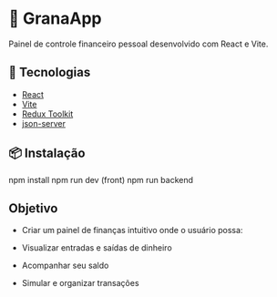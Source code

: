 # 💸 GranaApp

Painel de controle financeiro pessoal desenvolvido com React e Vite.


## 🚀 Tecnologias

- [React](https://reactjs.org/)
- [Vite](https://vitejs.dev/)
- [Redux Toolkit](https://redux-toolkit.js.org/)
- [json-server](https://github.com/typicode/json-server)


## 📦 Instalação

npm install
npm run dev (front)
npm run backend 


## Objetivo

- Criar um painel de finanças intuitivo onde o usuário possa:

- Visualizar entradas e saídas de dinheiro

- Acompanhar seu saldo

- Simular e organizar transações